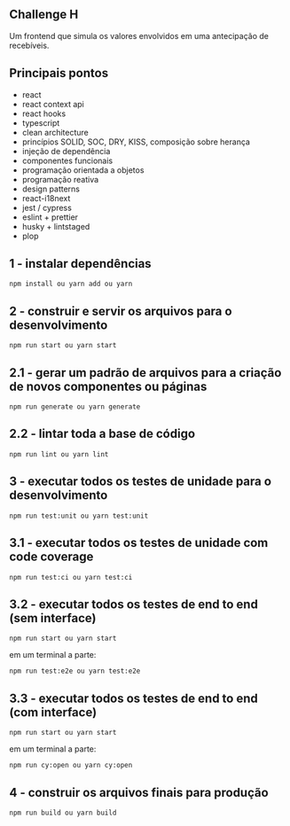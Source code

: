 ## Challenge H

Um frontend que simula os valores envolvidos em uma antecipação de recebíveis.

## Principais pontos

- react
- react context api
- react hooks
- typescript
- clean architecture
- princípios SOLID, SOC, DRY, KISS, composição sobre herança
- injeção de dependência
- componentes funcionais
- programação orientada a objetos
- programação reativa
- design patterns
- react-i18next
- jest / cypress
- eslint + prettier
- husky + lintstaged
- plop


## 1 - instalar dependências

```
npm install ou yarn add ou yarn
```

## 2 - construir e servir os arquivos para o desenvolvimento

```
npm run start ou yarn start
```

## 2.1 - gerar um padrão de arquivos para a criação de novos componentes ou páginas

```
npm run generate ou yarn generate
```

## 2.2 - lintar toda a base de código

```
npm run lint ou yarn lint
```

## 3 - executar todos os testes de unidade para o desenvolvimento

```
npm run test:unit ou yarn test:unit
```

## 3.1 - executar todos os testes de unidade com code coverage

```
npm run test:ci ou yarn test:ci
```

## 3.2 - executar todos os testes de end to end (sem interface)

```
npm run start ou yarn start
```

em um terminal a parte:

```
npm run test:e2e ou yarn test:e2e
```

## 3.3 - executar todos os testes de end to end (com interface)

```
npm run start ou yarn start
```

em um terminal a parte:

```
npm run cy:open ou yarn cy:open
```

## 4 - construir os arquivos finais para produção

```
npm run build ou yarn build
```
